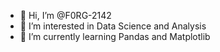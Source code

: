 - 👋 Hi, I’m @F0RG-2142
- 👀 I’m interested in Data Science and Analysis
- 🌱 I’m currently learning Pandas and Matplotlib

<!---
F0RG-2142/F0RG-2142 is a ✨ special ✨ repository because its `README.md` (this file) appears on your GitHub profile.
You can click the Preview link to take a look at your changes.
--->
